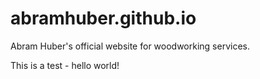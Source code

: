 # abramhuber.github.io
Abram Huber's official website for woodworking services.


This is a test - hello world!
